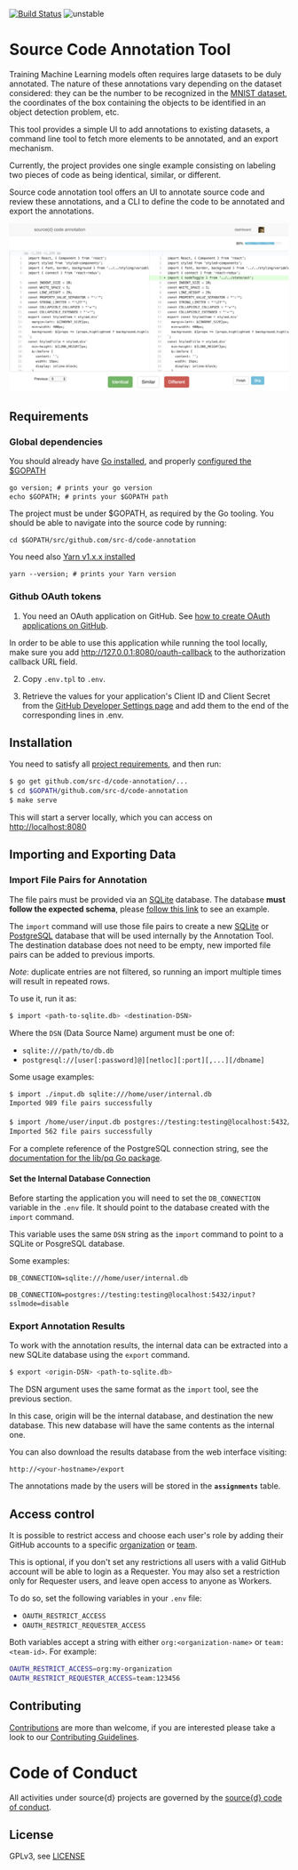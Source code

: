 [![Build Status](https://travis-ci.org/src-d/code-annotation.svg)](https://travis-ci.org/src-d/code-annotation)
![unstable](https://svg-badge.appspot.com/badge/stability/unstable?a)

# Source Code Annotation Tool

Training Machine Learning models often requires large datasets to be duly annotated.
The nature of these annotations vary depending on the dataset considered: they can be
the number to be recognized in the [MNIST dataset](http://yann.lecun.com/exdb/mnist/),
the coordinates of the box containing the objects to be identified in an object detection problem, etc.

This tool provides a simple UI to add annotations to existing datasets, a command line tool
to fetch more elements to be annotated, and an export mechanism.

Currently, the project provides one single example consisting on labeling two pieces of code
as being identical, similar, or different.

Source code annotation tool offers an UI to annotate source code and review these annotations, and a CLI to define the code to be annotated and export the annotations.

![Screenshot](.github/screenshot.png?raw=true)

## Requirements

### Global dependencies

You should already have [Go installed](https://golang.org/doc/install#install), and properly [configured the $GOPATH](https://github.com/golang/go/wiki/SettingGOPATH)

```
go version; # prints your go version
echo $GOPATH; # prints your $GOPATH path
```

The project must be under $GOPATH, as required by the Go tooling.
You should be able to navigate into the source code by running:

```
cd $GOPATH/src/github.com/src-d/code-annotation
```

You need also [Yarn v1.x.x installed](https://yarnpkg.com/en/docs/install)

```
yarn --version; # prints your Yarn version
```

### Github OAuth tokens

1. You need an OAuth application on GitHub. See [how to create OAuth applications on GitHub](https://developer.github.com/apps/building-oauth-apps/creating-an-oauth-app/).

In order to be able to use this application while running the tool locally, make sure you add http://127.0.0.1:8080/oauth-callback to the authorization callback URL field.

2. Copy `.env.tpl` to `.env`.

3. Retrieve the values for your application's Client ID and Client Secret from the [GitHub Developer Settings page](https://github.com/settings/developers) and add them to the end of the corresponding lines in .env.

## Installation

You need to satisfy all [project requirements](#requirements), and then run:

```bash
$ go get github.com/src-d/code-annotation/...
$ cd $GOPATH/github.com/src-d/code-annotation
$ make serve
```

This will start a server locally, which you can access on [http://localhost:8080](http://localhost:8080)

## Importing and Exporting Data

### Import File Pairs for Annotation

The file pairs must be provided via an [SQLite](https://sqlite.org/) database. The database **must follow the expected schema**, please [follow this link](./cli/import/examples/example.sql) to see an example.

The `import` command will use those file pairs to create a new [SQLite](https://sqlite.org/) or [PostgreSQL](https://www.postgresql.org/) database that will be used internally by the Annotation Tool. The destination database does not need to be empty, new imported file pairs can be added to previous imports.

_Note_: duplicate entries are not filtered, so running an import multiple times will result in repeated rows.

To use it, run it as:

```bash
$ import <path-to-sqlite.db> <destination-DSN>
```

Where the `DSN` (Data Source Name) argument must be one of:

* `sqlite:///path/to/db.db`
* `postgresql://[user[:password]@][netloc][:port][,...][/dbname]`

Some usage examples:

```bash
$ import ./input.db sqlite:///home/user/internal.db
Imported 989 file pairs successfully

$ import /home/user/input.db postgres://testing:testing@localhost:5432/input?sslmode=disable
Imported 562 file pairs successfully
```

For a complete reference of the PostgreSQL connection string, see the [documentation for the lib/pq Go package](https://godoc.org/github.com/lib/pq#hdr-Connection_String_Parameters).

#### Set the Internal Database Connection

Before starting the application you will need to set the `DB_CONNECTION` variable in the `.env` file. It should point to the database created with the `import` command.

This variable uses the same `DSN` string as the `import` command to point to a SQLite or PosgreSQL database.

Some examples:

```
DB_CONNECTION=sqlite:///home/user/internal.db
```

```
DB_CONNECTION=postgres://testing:testing@localhost:5432/input?sslmode=disable
```

### Export Annotation Results

To work with the annotation results, the internal data can be extracted into a new SQLite database using the `export` command.

```bash
$ export <origin-DSN> <path-to-sqlite.db>
```

The DSN argument uses the same format as the `import` tool, see the previous section.

In this case, origin will be the internal database, and destination the new database. This new database will have the same contents as the internal one.

You can also download the results database from the web interface visiting:
```
http://<your-hostname>/export
```

The annotations made by the users will be stored in the **`assignments`** table.

## Access control

It is possible to restrict access and choose each user's role by adding their GitHub accounts to a specific [organization](https://help.github.com/articles/collaborating-with-groups-in-organizations/) or [team](https://help.github.com/articles/organizing-members-into-teams/).

This is optional, if you don't set any restrictions all users with a valid GitHub account will be able to login as a Requester. You may also set a restriction only for Requester users, and leave open access to anyone as Workers.

To do so, set the following variables in your `.env` file:

* `OAUTH_RESTRICT_ACCESS`
* `OAUTH_RESTRICT_REQUESTER_ACCESS`

Both variables accept a string with either `org:<organization-name>` or `team:<team-id>`. For example:

```bash
OAUTH_RESTRICT_ACCESS=org:my-organization
OAUTH_RESTRICT_REQUESTER_ACCESS=team:123456
```

## Contributing

[Contributions](https://github.com/src-d/code-annotation/issues) are more than welcome, if you are interested please take a look to
our [Contributing Guidelines](CONTRIBUTING.md).

# Code of Conduct

All activities under source{d} projects are governed by the [source{d} code of conduct](CODE_OF_CONDUCT.md).

## License

GPLv3, see [LICENSE](LICENSE)

